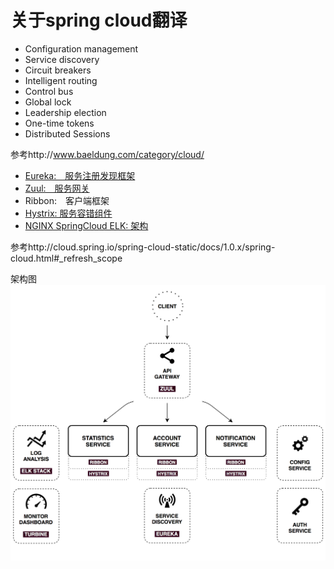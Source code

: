 # 关于spring cloud翻译

> 
* Configuration management
* Service discovery
* Circuit breakers
* Intelligent routing
* Control bus
* Global lock
* Leadership election
* One-time tokens
* Distributed Sessions

参考http://www.baeldung.com/category/cloud/

* [Eureka:　服务注册发现框架](eureka.md)
* [Zuul:　服务网关](zuul.md)
* Ribbon:　客户端框架
* [Hystrix: 服务容错组件](hystrix.md)
* [NGINX SpringCloud ELK: 架构](all.md)



参考http://cloud.spring.io/spring-cloud-static/docs/1.0.x/spring-cloud.html#_refresh_scope

架构图
![gras](images/springcloud-architecure.png)
